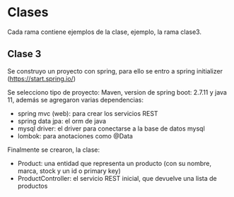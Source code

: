 # Clases

Cada rama contiene ejemplos de la clase, ejemplo, la rama clase3.

## Clase 3

Se construyo un proyecto con spring, para ello se entro a spring initializer (https://start.spring.io/)

Se selecciono tipo de proyecto: Maven, version de spring boot: 2.7.11 y java 11, además se agregaron varias dependencias:

- spring mvc (web): para crear los servicios REST
- spring data jpa: el orm de java
- mysql driver: el driver para conectarse a la base de datos mysql
- lombok: para anotaciones como @Data

Finalmente se crearon, la clase:

- Product: una entidad que representa un producto (con su nombre, marca, stock y un id o primary key)
- ProductController: el servicio REST inicial, que devuelve una lista de productos
